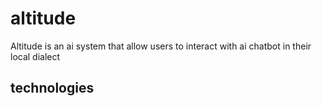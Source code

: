 # altitude
Altitude is an ai system that allow users to interact with ai chatbot in their local dialect 

## technologies
